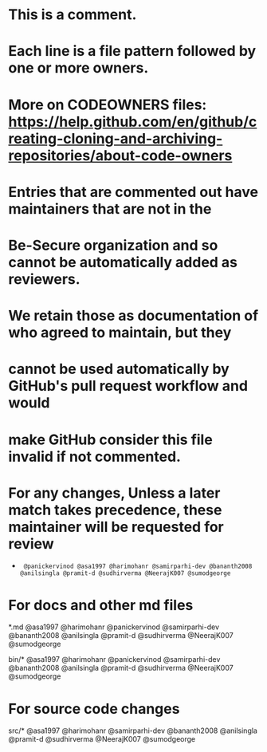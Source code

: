 # This is a comment.
# Each line is a file pattern followed by one or more owners.
# More on CODEOWNERS files: https://help.github.com/en/github/creating-cloning-and-archiving-repositories/about-code-owners
 
# Entries that are commented out have maintainers that are not in the
# Be-Secure organization and so cannot be automatically added as reviewers.
#
# We retain those as documentation of who agreed to maintain, but they
# cannot be used automatically by GitHub's pull request workflow and would
# make GitHub consider this file invalid if not commented.
 
# For any changes, Unless a later match takes precedence, these maintainer will be requested for review
*      @panickervinod @asa1997 @harimohanr @samirparhi-dev @bananth2008 @anilsingla @pramit-d @sudhirverma @NeerajK007 @sumodgeorge
 
# For docs and other md files
*.md   @asa1997 @harimohanr @panickervinod @samirparhi-dev @bananth2008 @anilsingla @pramit-d @sudhirverma @NeerajK007 @sumodgeorge
 
bin/* @asa1997 @harimohanr @panickervinod @samirparhi-dev @bananth2008 @anilsingla @pramit-d @sudhirverma @NeerajK007 @sumodgeorge
 
# For source code changes
src/* @asa1997 @harimohanr @samirparhi-dev @bananth2008 @anilsingla @pramit-d @sudhirverma @NeerajK007 @sumodgeorge
